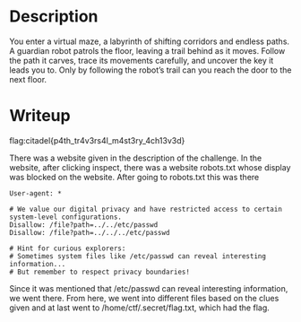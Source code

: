 # Description
You enter a virtual maze, a labyrinth of shifting corridors and endless paths. A guardian robot patrols the floor, leaving a trail behind as it moves. Follow the path it carves, trace its movements carefully, and uncover the key it leads you to. Only by following the robot’s trail can you reach the door to the next floor.

# Writeup
flag:citadel{p4th_tr4v3rs4l_m4st3ry_4ch13v3d}

There was a website given in the description of the challenge. In the website, after clicking inspect, there was a website robots.txt whose display was blocked on the website. After going to robots.txt this was there

```
User-agent: *

# We value our digital privacy and have restricted access to certain system-level configurations.
Disallow: /file?path=../../etc/passwd
Disallow: /file?path=../../../etc/passwd

# Hint for curious explorers: 
# Sometimes system files like /etc/passwd can reveal interesting information...
# But remember to respect privacy boundaries!
```

Since it was mentioned that /etc/passwd can reveal interesting information, we went there. From here, we went into different files based on the clues given and at last went to /home/ctf/.secret/flag.txt, which had the flag.
